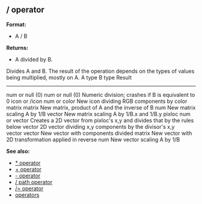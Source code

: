 ## / operator

**Format:**
+   A / B
<!-- -->
**Returns:**
+   A divided by B.


Divides A and B. The result of the operation depends on the
types of values being multiplied, mostly on A.
  A type            B type                                                    Result
  ----------------- --------------------------------------------------------- ----------------------------------------------------------------------------
  num or null (0)   num or null (0)                                           Numeric division; crashes if B is equivalent to 0
  icon or /icon     num or color                                              New icon dividing RGB components by color
  matrix            matrix                                                    New matrix, product of A and the inverse of B
                    num                                                       New matrix scaling A by 1/B
                    vector                                                    New matrix scaling A by 1/B.x and 1/B.y
  pixloc            num or vector                                             Creates a 2D vector from pixloc\'s x,y and divides that by the rules below
  vector            2D vector dividing x,y components by the divisor\'s x,y   
  vector            vector                                                    New vector with components divided
                    matrix                                                    New vector with 2D transformation applied in reverse
                    num                                                       New vector scaling A by 1/B

**See also:**
+   [\* operator](/ref/operator/*.md) 
+   [+ operator](/ref/operator/+.md) 
+   [- operator](/ref/operator/-.md) 
+   [/ path operator](/ref/operator/path//.md) 
+   [/= operator](/ref/operator//=.md) 
+   [operators](/ref/operator.md) <!-- -->